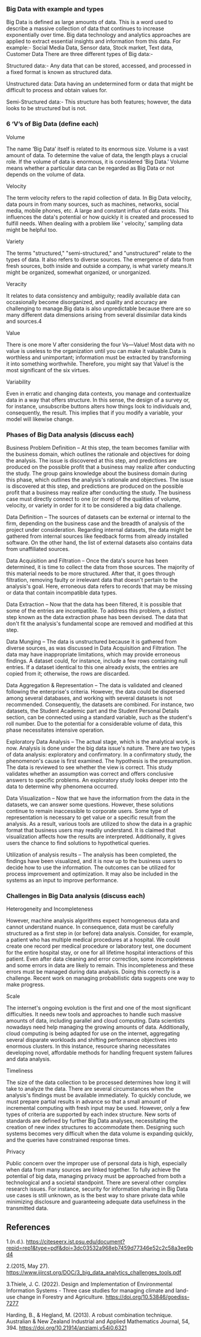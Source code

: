 ### Big Data with example and types

Big Data is defined as large amounts of data. This is a word used to describe a massive collection of data that continues to increase exponentially over time. Big data technology and analytics approaches are applied to extract essential insights and information from this data.
For example:- Social Media Data, Sensor data, Stock market, Text data, Customer Data
There are three different types of Big data:-
  
Structured data:- Any data that can be stored, accessed, and processed in a fixed format is known as structured data.

Unstructured data: Data having an undetermined form or data that might be difficult to process and obtain values for. 

Semi-Structured data:- This structure has both features; however, the data looks to be structured but is not.

### 6 ‘V’s of Big Data (define each)

Volume

The name ‘Big Data’ itself is related to its enormous size. Volume is a vast amount of data. To determine the value of data, the length plays a crucial role. If the volume of data is 
enormous, it is considered ‘Big Data.’ Volume means whether a particular data can be regarded as Big Data or not depends on the volume of data.

Velocity

The term velocity refers to the rapid collection of data. In Big Data velocity, data pours in from many sources, such as machines, networks, social media, mobile phones, etc. A large and 
constant influx of data exists. This influences the data's potential or how quickly it is created and processed to fulfill needs. When dealing with a problem like ' velocity,' sampling data might be helpful too.

Variety

The terms "structured," "semi-structured," and "unstructured" relate to the types of data. It also refers to diverse sources. The emergence of data from fresh sources, both inside and outside
a company, is what variety means.It might be organized, somewhat organized, or unorganized.

Veracity

It relates to data consistency and ambiguity; readily available data can occasionally become disorganized, and quality and accuracy are challenging to manage.Big data is also unpredictable 
because there are so many different data dimensions arising from several dissimilar data kinds and sources.4

Value

There is one more V after considering the four Vs—Value! Most data with no value is useless to the organization until you can make it valuable.Data is worthless and unimportant; information
must be extracted by transforming it into something worthwhile. Therefore, you might say that Value! is the most significant of the six virtues.

Variability

Even in erratic and changing data contexts, you manage and contextualize data in a way that offers structure. In this sense, the design of a survey or, for instance, unsubscribe buttons alters 
how things look to individuals and, consequently, the result. This implies that if you modify a variable, your model will likewise change.

### Phases of Big Data analysis (discuss each)

Business Problem Definition – 
At this step, the team becomes familiar with the business domain, which outlines the rationale and objectives for doing the analysis. The issue is discovered at this step, and predictions are
produced on the possible profit that a business may realize after conducting the study. The group gains knowledge about the business domain during this phase, which outlines the analysis's rationale 
and objectives. The issue is discovered at this step, and predictions are produced on the possible profit that a business may realize after conducting the study. The business case must directly 
connect to one (or more) of the qualities of volume, velocity, or variety in order for it to be considered a big data challenge.

Data Definition – 
The sources of datasets can be external or internal to the firm, depending on the business case and the breadth of analysis of the project under consideration. Regarding internal datasets, the data 
might be gathered from internal sources like feedback forms from already installed software. On the other hand, the list of external datasets also contains data from unaffiliated sources.

Data Acquisition and Filtration – 
Once the data's source has been determined, it is time to collect the data from those sources. The majority of this material needs to be more structured. After that, it goes through filtration, removing 
faulty or irrelevant data that doesn't pertain to the analysis's goal. Here, erroneous data refers to records that may be missing or data that contain incompatible data types. 

Data Extraction – 
Now that the data has been filtered, it is possible that some of the entries are incompatible. To address this problem, a distinct step known as the data extraction phase has been devised. The data that 
don't fit the analysis's fundamental scope are removed and modified at this step.

Data Munging – 
The data is unstructured because it is gathered from diverse sources, as was discussed in Data Acquisition and Filtration. The data may have inappropriate limitations, which may provide erroneous 
findings. A dataset could, for instance, include a few rows containing null entries. If a dataset identical to this one already exists, the entries are copied from it; otherwise, the rows are discarded.

Data Aggregation & Representation –
The data is validated and cleaned following the enterprise's criteria. However, the data could be dispersed among several databases, and working with several datasets is not recommended. Consequently, 
the datasets are combined. For instance, two datasets, the Student Academic part and the Student Personal Details section, can be connected using a standard variable, such as the student's roll number. 
Due to the potential for a considerable volume of data, this phase necessitates intensive operation.

Exploratory Data Analysis – 
The actual stage, which is the analytical work, is now. Analysis is done under the big data issue's nature. There are two types of data analysis: exploratory and confirmatory. In a confirmatory study, 
the phenomenon's cause is first examined. The hypothesis is the presumption. The data is reviewed to see whether the view is correct. This study validates whether an assumption was correct and offers 
conclusive answers to specific problems. An exploratory study looks deeper into the data to determine why phenomena occurred. 

Data Visualization – 
Now that we have the information from the data in the datasets, we can answer some questions. However, these solutions continue to remain inaccessible to corporate users. Some type of representation 
is necessary to get value or a specific result from the analysis. As a result, various tools are utilized to show the data in a graphic format that business users may readily understand. It is claimed
that visualization affects how the results are interpreted. Additionally, it gives users the chance to find solutions to hypothetical queries.

Utilization of analysis results – 
The analysis has been completed, the findings have been visualized, and it is now up to the business users to decide how to use the information. The outcomes can be utilized for process improvement and 
optimization. It may also be included in the systems as an input to improve performance.

### Challenges in Big Data analysis (discuss each)

Heterogeneity and Incompleteness

However, machine analysis algorithms expect homogeneous data and cannot understand nuance. In consequence, data must be carefully structured as a first step in (or before) data analysis. Consider, for
example, a patient who has multiple medical procedures at a hospital. We could create one record per medical procedure or laboratory test, one document for the entire hospital stay, or one for all lifetime
hospital interactions of this patient. Even	after data cleaning and	error correction, some incompleteness and some errors in data are likely to remain. This incompleteness and these errors must be managed 
during data analysis. Doing this correctly is a challenge. Recent work on managing probabilistic data suggests one way to make progress.

Scale

The internet's ongoing evolution is the first and one of the most significant difficulties. It needs new tools and approaches to handle such massive amounts of data, including parallel and cloud computing.
Data scientists nowadays need help managing the growing amounts of data. Additionally, cloud computing is being adapted for use on the internet, aggregating several disparate workloads and shifting
performance objectives into enormous clusters. In this instance, resource sharing necessitates developing novel, affordable methods for handling frequent system failures and data analysis. 

Timeliness​

The size of the data collection to be processed determines how long it will take to analyze the data. There are several circumstances when the analysis's findings must be available immediately. To quickly
conclude, we must prepare partial results in advance so that a small amount of incremental computing with fresh input may be used. However, only a few types of criteria are supported by each index structure.
New sorts of standards are defined by further Big Data analyses, necessitating the creation of new index structures to accommodate them. Designing such systems becomes very difficult when the data volume is 
expanding quickly, and the queries have constrained response times.

Privacy

Public concern over the improper use of personal data is high, especially when data from many sources are linked together. To fully achieve the potential of big data, managing privacy must be approached from 
both a technological and a societal standpoint. There are several other complex research issues. For instance, security for information sharing in Big Data use cases is still unknown, as is the best way to 
share private data while minimizing disclosure and guaranteeing adequate data usefulness in the transmitted data.


## References

1.(n.d.). https://citeseerx.ist.psu.edu/document?repid=rep1&type=pdf&doi=3dc03532a968eb7459d77346e52c2c58a3ee9bd4

2.(2015, May 27). https://www.ijircst.org/DOC/3_big_data_analytics_challenges_tools.pdf

3.Thiele, J. C. (2022). Design and Implementation of Environmental Information Systems - Three case studies for managing climate and land-use change in Forestry 
and Agriculture. https://doi.org/10.53846/goediss-7277

Harding, B., & Hegland, M. (2013). A robust combination technique. Australian & New Zealand Industrial and Applied Mathematics Journal, 54, 394. https://doi.org/10.21914/anziamj.v54i0.6321

